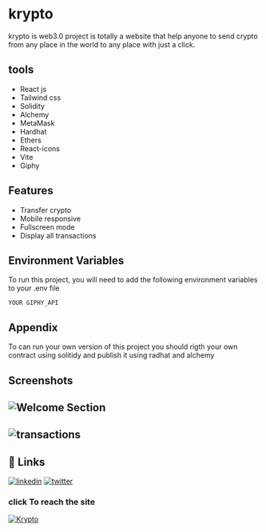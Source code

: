 # krypto

krypto is web3.0 project is totally a website that help anyone to send crypto from any place in the world to any place with just a click.

## tools

- React js
- Tailwind css
- Solidity
- Alchemy
- MetaMask
- Hardhat
- Ethers
- React-icons
- Vite
- Giphy

## Features

- Transfer crypto
- Mobile responsive
- Fullscreen mode
- Display all transactions

## Environment Variables

To run this project, you will need to add the following environment variables to your .env file

`YOUR GIPHY_API`

## Appendix

To can run your own version of this project you should rigth your own contract using solitidy and publish it using radhat and alchemy

## Screenshots

## ![Welcome Section](https://user-images.githubusercontent.com/95965261/181906600-c67283fe-0a77-4c83-ae4c-a2e423e86101.png)

## ![transactions](https://user-images.githubusercontent.com/95965261/181906629-d7f49381-fd06-4d13-baf6-88025d8ae2a4.png)

## 🔗 Links

[![linkedin](https://img.shields.io/badge/linkedin-0A66C2?style=for-the-badge&logo=linkedin&logoColor=white)](https://www.linkedin.com/in/walid-hassan-a744461a7)
[![twitter](https://img.shields.io/badge/twitter-1DA1F2?style=for-the-badge&logo=twitter&logoColor=white)](https://twitter.com/Walidhassan111)

### click To reach the site

[![Krypto](https://assets.bigcartel.com/theme_images/13014973/KRYPT_Full_Logo_2015-01.png)](https://crypto-web-six.vercel.app/)
